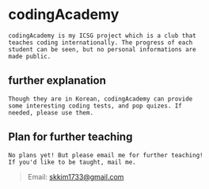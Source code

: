 # codingAcademy
```
codingAcademy is my ICSG project which is a club that 
teaches coding internationally. The progress of each 
student can be seen, but no personal informations are 
made public.
```

## further explanation
```
Though they are in Korean, codingAcademy can provide 
some interesting coding tests, and pop quizes. If 
needed, please use them.
```

## Plan for further teaching
```
No plans yet! But please email me for further teaching! 
If you'd like to be taught, mail me. 
```
> Email: skkim1733@gmail.com

